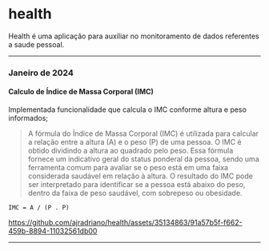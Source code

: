 # health
Health é uma aplicação para auxiliar no monitoramento de dados referentes a saude pessoal.

---

### Janeiro de 2024
#### Calculo de Índice de Massa Corporal (IMC)
 Implementada funcionalidade que calcula o IMC conforme altura e peso informados;

> A fórmula do Índice de Massa Corporal (IMC) é utilizada para calcular a relação entre a altura (A) e o peso (P) de uma pessoa. O IMC é obtido dividindo a altura ao quadrado pelo peso. Essa fórmula fornece um indicativo geral do status ponderal da pessoa, sendo uma ferramenta comum para avaliar se o peso está em uma faixa considerada saudável em relação à altura. O resultado do IMC pode ser interpretado para identificar se a pessoa está abaixo do peso, dentro da faixa de peso saudável, com sobrepeso ou obesidade.
    
`IMC = A / (P . P)`


https://github.com/ajradriano/health/assets/35134863/91a57b5f-f662-459b-8894-11032561db00


---

